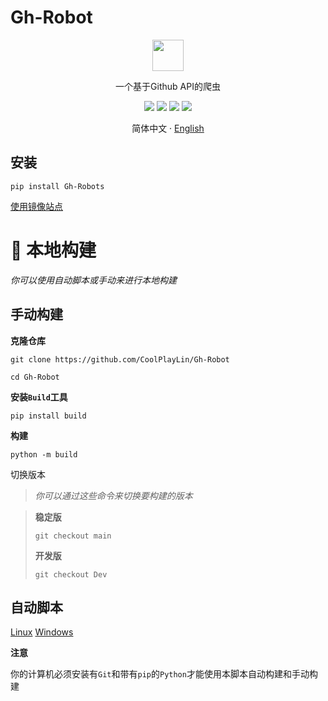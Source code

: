 # Gh-Robot

<p align="center">
<img src="https://cdn.api-go.asia/assets/img/Robot.png" width="50" height="50">
</p>

<p align="center">一个基于Github API的爬虫</p>


<p align="center">
<a href="https://github.com/CoolPlayLin/Gh-Robot/blob/main/LICENSE"><img src="https://img.shields.io/github/license/CoolPlayLin/Gh-Robot?style=flat-square"></a>
<a><img src="https://img.shields.io/pypi/dm/Gh-Robots?style=flat-square"></a>
<a href="https://pypi.org/project/Gh-Robots/"><img src="https://img.shields.io/pypi/v/Gh-Robots?style=flat-square"></a>
<a href="https://github.com/CoolPlayLin/Gh-Robot/pulls"><img src="https://img.shields.io/github/issues-pr/CoolPlayLin/Gh-Robot?style=flat-square"></a>
</p>

<p align="center">
<a>简体中文 </a>
·
<a href="./README.md">English</a>
</p>

##  **安装**

```
pip install Gh-Robots
```

[使用镜像站点](./Mirror.md)

# 🥰 本地构建

*你可以使用自动脚本或手动来进行本地构建*

## 手动构建

**克隆仓库**

```
git clone https://github.com/CoolPlayLin/Gh-Robot

cd Gh-Robot
```

**安装`Build`工具**
```
pip install build
```

**构建**
```
python -m build
```

切换版本
>*你可以通过这些命令来切换要构建的版本*

>**稳定版**
>```
>git checkout main
>```
>**开发版**
>```
>git checkout Dev
>```

## 自动脚本

[Linux](https://cdn.api-go.asia/Auto/build-linux.sh)
[Windows](https://cdn.api-go.asia/Auto/build-win.bat)

**注意**

你的计算机必须安装有`Git`和带有`pip`的`Python`才能使用本脚本自动构建和手动构建